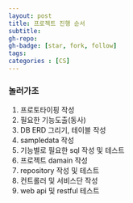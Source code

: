 ```yaml
---
layout: post
title: 프로젝트 진행 순서
subtitle: 
gh-repo: 
gh-badge: [star, fork, follow]
tags:  
categories : [CS]
---
```


### 놀러가조

1. 프로토타이핑 작성
2. 필요한 기능도출(동사)
3. DB ERD 그리기, 테이블 작성 
4. sampledata 작성 
5. 기능별로 필요한 sql 작성 및 테스트
6. 프로젝트 damain 작성
7. repository 작성 및 테스트
8. 컨트롤러 및 서비스단 작성
9. web api 및 restful 테스트